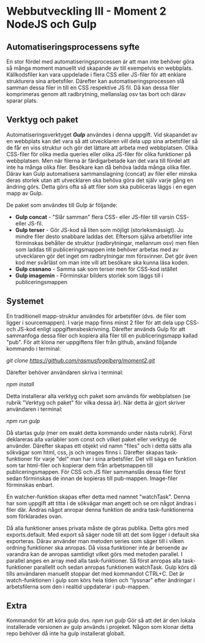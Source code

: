 # Webbutveckling III - Moment 2 NodeJS och Gulp

## Automatiseringsprocessens syfte
En stor fördel med automatiseringsprocessen är att man inte behöver göra så många moment manuellt vid skapande av till exempelvis en webbplats. Källkodsfiler kan vara uppdelade i flera CSS eller JS-filer för att enklare strukturera sina arbetsfiler. Därefter kan automatiseringsprocessen slå samman dessa filer in till en CSS respektive JS fil. Då kan dessa filer komprimeras genom att radbrytning, mellanslag osv tas bort och därav sparar plats.

## Verktyg och paket
 Automatiseringsverktyget _**Gulp**_ användes i denna uppgift. Vid skapandet av en webbplats kan det vara så att utvecklaren vill dela upp sina arbetsfiler så de får en viss struktur och gör det lättare att arbeta med webbplatsen. Olika CSS-filer för olika media queries eller olika JS-filer för olika funktioner på webbplatsen. Men när filerna är färdigarbetade kan det vara till fördel att inte ha många olika filer. Besökare kan då behöva ladda många olika filer. Därav kan Gulp automatisera sammanslagning (concat) av filer eller minska deras storlek utan att utvecklaren ska behöva göra det själv varje gång en ändring görs. Detta görs ofta så att filer som ska publiceras läggs i en egen mapp av Gulp.

De paket som användes till Gulp är följande:
* **Gulp concat** - "Slår samman" flera CSS- eller JS-filer till varsin CSS- eller JS-fil.
* **Gulp terser** - Gör JS-kod så liten som möjligt (storleksmässigt). Ju mindre filer desto snabbare laddas det. Eftersom själva arbetsfiler inte förminskas behåller de struktur (radbrytningar, mellanrum osv) men filen som laddas till publiceringsmappen inte behöver arbetas med av utvecklaren gör det inget om radbrytningar mm försvinner. Det gör även kod mer svårläst om man inte vill att besökare ska kunna läsa koden.
* **Gulp cssnano** - Samma sak som terser men för CSS-kod istället
* **Gulp imagemin** - Förminskar bilders storlek som läggs till i publiceringsmappen

## Systemet
En traditionell mapp-struktur användes för arbetsfiler (dvs. de filer som ligger i sourcemappen). I varje mapp finns minst 2 filer för att dela upp CSS- och JS-kod enligt uppgiftensbeskrivning. Därefter används Gulp för att sammanfoga dessa filer och kopiera alla filer till en publiceringsmapp kallad "pub". För att klona ner uppgiftens filer från github, använd följande kommando i terminal:

*git clone https://github.com/rasmusfogelberg/moment2.git*

Därefter behöver användaren skriva i terminal: 

*npm install*

Detta installerar alla verktyg och paket som används för webbplatsen (se rubrik "Verktyg och paket" för vilka dessa är). När detta är gjort skriver användaren i terminal:

*npm run gulp*

Då startas gulp (mer om exakt detta kommando under nästa rubrik). Först deklareras alla variabler som const och vilket paket eller verktyg de använder. Därefter skapas ett objekt vid namn "files" och i detta sätts alla sökvägar som html, css, js och images finns i. Därefter skapas task-funktioner för varje "del" man har i sina arbetsfiler. Det vill säga en funktion som tar html-filer och kopierar dem från arbetsmappen till publiceringsmappen. För CSS och JS filer sammanslås dessa filer först sedan förminskas de innan de kopieras till pub-mappen. Image-filer förminskas enbart.

En watcher-funktion skapas efter detta med namnet "watchTask". Denna har som uppgift att titta i de sökvägar man angett och se om något ändras i filer där. Ändras något anropar denna funktion de andra task-funktionerna som förklarades ovan. 

Då alla funktioner anses privata måste de göras publika. Detta görs med exports.default. Med export så säger node till att det som ligger i default ska exporteras. Därav använder man metoden series som säger till i vilken ordning funktioner ska anropas. Då vissa funktioner inte är beroende av varandra kan de anropas samtidigt vilket görs med metoden parallel. I parallel anges en array med alla task-funktioner. Så först anropas alla task-funktioner parallellt och sedan anropas funktionen watchTask. Gulp körs då tills användaren manuellt stoppar det med kommandot CTRL+C. Det är watch-funktionen i gulp som körs hela tiden och "lyssnar" efter ändringar i arbetsfilerna som den i realtid uppdaterar i pub-mappen.

## Extra
Kommandot för att köra gulp dvs.
*npm run gulp*
Gör så att det är den lokala installerade versionen av gulp används i projeket. Någon som klonar detta repo behöver då inte ha gulp installerat globalt.